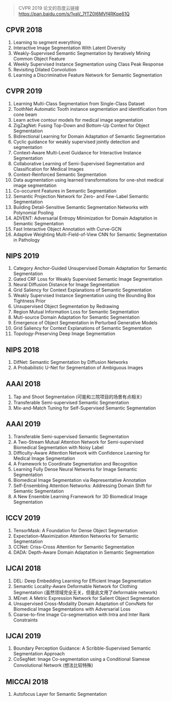 > CVPR 2019 论文的百度云链接 https://pan.baidu.com/s/1yaV_7fTZ0l6MVf4RKpe61Q

## CPVR 2018
1.  Learning to segment everything
2.  Interactive Image Segmentation With Latent Diversity
3.  Weakly-Supervised Semantic Segmentation by Iteratively Mining Common Object Feature
4.  Weekly Supervised Instance Segmentation using Class Peak Response
5.  Revisiting Dilated Convolution
6.  Learning a Discriminative Feature Network for Semantic Segmentation

## CVPR 2019
1. Learning Multi-Class Segmentation from Single-Class Dataset
2. ToothNet Automatic Tooth instance segmentation and identification from cone beam
3. Learn active contour models for medical image segmentation
4. ZigZagNet: Fusing Top-Down and Bottom-Up Context for Object Segmentation
5. Bidirectional Learning for Domain Adaptation of Semantic Segmentation
6. Cyclic guidance for weakly supervised jointly detection and segmentation
7. Context-Aware Multi-Level Guidance for Interactive Instance Segmentation
8. Collaborative Learning of Semi-Supervised Segmentation and Classification for Medical Images
9. Context-Reinforced Semantic Segmentation
10. Data augmentation using learned transformations for one-shot medical image segmentation
11. Co-occurent Features in Semantic Segmentation
12. Semantic Projection Network for Zero- and Few-Label Semantic Segmentation
13. Building Detail-Sensitive Semantic Segmentation Networks with Polynomial Pooling
14. ADVENT: Adversarial Entropy Minimization for Domain Adaptation in Semantic Segmentation
15. Fast Interactive Object Annotation with Curve-GCN
16. Adaptive Weighting Multi-Field-of-View CNN for Semantic Segmentation in Pathology

## NIPS 2019
1. Category Anchor-Guided Unsupervised Domain Adaptation for Semantic Segmentation
2. Gated CRF Loss for Weakly Supervised Semantic Image Segmentation
3. Neural Diffusion Distance for Image Segmentation
4. Grid Saliency for Context Explanations of Semantic Segmentation
5. Weakly Supervised Instance Segmentation using the Bounding Box Tightness Prior
6. Unsupervised Object Segmentation by Redrawing
7. Region Mutual Information Loss for Semantic Segmentation
8. Muti-source Domain Adaptation for Semantic Segmentation
9. Emergence of Object Segmentation in Perturbed Generative Models
10. Grid Saliency for Context Explanations of Semantic Segmentation
11. Topology-Preserving Deep Image Segmentation

## NIPS 2018
1.  DifNet: Semantic Segmentation by Diffusion Networks
2.  A Probabilistic U-Net for Segmentation of Ambiguous Images

## AAAI 2018
1. Tap and Shoot Segmentation (可能和三院项目的场景有点相关)
2. Transferable Semi-supervised Semantic Segmentation
3. Mix-and-Match Tuning for Self-Supervised Semantic Segmentation

## AAAI 2019
1. Transferable Semi-supervised Semantic Segmentation
2. A Two-Stream Mutual Attention Network for Semi-supervised Biomedical Segmentation with Noisy Label
3. Difficulty-Aware Attention Network with Confidence Learning for Medical Image Segmentation
4. A Framework to Coordinate Segmentation and Recognition
5. Learning Fully Dense Neural Networks for Image Semantic Segmentation
6. Biomedical Image Segmentation via Representative Annotation
7. Self-Ensembling Attention Networks: Addressing Domain Shift for Semantic Segmentation
8. A New Ensemble Learning Framework for 3D Biomedical Image Segmentation

## ICCV 2019
1. TensorMask: A Foundation for Dense Object Segmentation
2. Expectation-Maximization Attention Networks for Semantic Segmentation
3. CCNet: Criss-Cross Attention for Semantic Segmentation
4. DADA: Depth-Aware Domain Adaptation in Semantic Segmentation

## IJCAI 2018
1. DEL: Deep Embedding Learning for Efficient Image Segmentation
2. Semantic Locality-Aware Deformable Network for Clothing Segmentation (虽然领域完全无关，但是此文用了deformable network)
3. MEnet: A Metric Expression Network for Salient Object Segmentation
4. Unsupervised Cross-Modality Domain Adaptation of ConvNets for Biomedical Image Segmentations with Adversarial Loss
5. Coarse-to-fine Image Co-segmentation with Intra and Inter Rank Constraints

## IJCAI 2019
1. Boundary Perception Guidance: A Scribble-Supervised Semantic Segmentation Approach
2. CoSegNet: Image Co-segmentation using a Conditional Siamese Convolutional Network (想法比较特殊)

## MICCAI 2018
1. Autofocus Layer for Semantic Segmentation